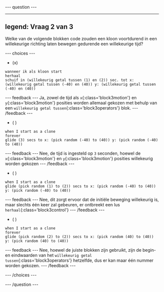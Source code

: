 
--- question ---

---
legend: Vraag 2 van 3
---

Welke van de volgende blokken code zouden een kloon voortdurend in een willekeurige richting laten bewegen gedurende een willekeurige tijd?

--- choices ---

- (x)

```blocks3
wanneer ik als kloon start
herhaal
schuif in (willekeurig getal tussen (1) en (2)) sec. tot x: (willekeurig getal tussen (-40) en (40)) y: (willekeurig getal tussen (-40) en (40))
```

  --- feedback --- Ja, zowel de tijd als `x`{:class='block3motion'} en `y`{:class='block3motion'} posities worden allemaal gekozen met behulp van een `willekeurig getal tussen`{:class='block3operators'} blok. --- /feedback ---

- ( )
```blocks3
when I start as a clone
forever
glide (3) secs to x: (pick random (-40) to (40)) y: (pick random (-40) to (40))
```
  --- feedback --- Nee, de tijd is ingesteld op `3` seconden, hoewel de `x`{:class='block3motion'} en `y`{:class='block3motion'} posities willekeurig worden gekozen --- /feedback ---

- ( )
```blocks3
when I start as a clone
glide (pick random (1) to (2)) secs to x: (pick random (-40) to (40)) y: (pick random (-40) to (40))
```
  --- feedback --- Nee, dit zorgt ervoor dat de initiële beweging willekeurig is, maar slechts één keer zal gebeuren, er ontbreekt een lus `herhaal`{:class='block3control'}
  --- /feedback ---

- ( )
```blocks3
when I start as a clone
forever
glide (pick random (2) to (2)) secs to x: (pick random (40) to (40)) y: (pick random (40) to (40))
```
  --- feedback --- Nee, hoewel de juiste blokken zijn gebruikt, zijn de begin- en eindwaarden van het `willekeurig getal tussen`{:class='block3operators'} hetzelfde, dus er kan maar één nummer worden gekozen. --- /feedback ---

--- /choices ---

--- /question ---
